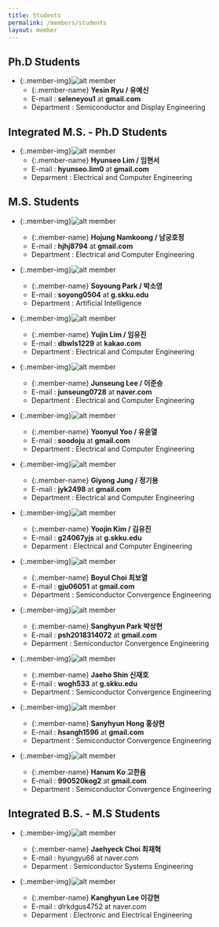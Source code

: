 ```yaml
---
title: Students
permalink: /members/students
layout: member
---
```


## Ph.D Students

- {:.member-img}![alt member](/assets/images/member.png)
  - {:.member-name} **Yesin Ryu / 유예신**
  - E-mail : **seleneyou1** at **gmail.com**
  - Department : Semiconductor and Display Engineering


## Integrated M.S. - Ph.D Students

- {:.member-img}![alt member](/assets/images/member.png)
  - {:.member-name} **Hyunseo Lim / 임현서**
  - E-mail : **hyunseo.lim0** at **gmail.com**
  - Deparment : Electrical and Computer Engineering


## M.S. Students

- {:.member-img}![alt member](/assets/images/member.png)
  - {:.member-name} **Hojung Namkoong / 남궁호정**
  - E-mail : **hjhj8794** at **gmail.com**
  - Department : Electrical and Computer Engineering

- {:.member-img}![alt member](/assets/images/member.png)
  - {:.member-name} **Soyoung Park / 박소영**
  - E-mail : **soyong0504** at **g.skku.edu**
  - Department : Artificial Intelligence

- {:.member-img}![alt member](/assets/images/member.png)
  - {:.member-name} **Yujin Lim / 임유진**
  - E-mail : **dbwls1229** at **kakao.com**
  - Department : Electrical and Computer Engineering

- {:.member-img}![alt member](/assets/images/member.png)
  - {:.member-name} **Junseung Lee / 이준승**
  - E-mail : **junseung0728** at **naver.com**
  - Department : Electrical and Computer Engineering

- {:.member-img}![alt member](/assets/images/member.png)
  - {:.member-name} **Yoonyul Yoo / 유윤열**
  - E-mail : **soodoju** at **gmail.com**
  - Department : Electrical and Computer Engineering

- {:.member-img}![alt member](/assets/images/member.png)
  - {:.member-name} **Giyong Jung / 정기용**
  - E-mail : **jyk2498** at **gmail.com**
  - Department : Electrical and Computer Engineering

- {:.member-img}![alt member](/assets/images/member.png)
  - {:.member-name} **Yoojin Kim / 김유진**
  - E-mail : **g24067yjs** at **g.skku.edu**
  - Deparment : Electrical and Computer Engineering

- {:.member-img}![alt member](/assets/images/member.png)
  - {:.member-name} **Boyul Choi 최보열**
  - E-mail : **gju06051** at **gmail.com**
  - Department : Semiconductor Convergence Engineering

- {:.member-img}![alt member](/assets/images/member.png)
  - {:.member-name} **Sanghyun Park 박상현**
  - E-mail : **psh2018314072** at **gmail.com**
  - Deparment : Semiconductor Convergence Engineering

- {:.member-img}![alt member](/assets/images/member.png)
  - {:.member-name} **Jaeho Shin 신재호**
  - E-mail : **wogh533** at **g.skku.edu**
  - Department : Semiconductor Convergence Engineering

- {:.member-img}![alt member](/assets/images/member.png)
  - {:.member-name} **Sanyhyun Hong 홍상현**
  - E-mail : **hsangh1596** at **gmail.com** 
  - Department : Semiconductor Convergence Engineering

- {:.member-img}![alt member](/assets/images/member.png)
  - {:.member-name} **Hanum Ko  고한음**
  - E-mail : **990520kog2** at **gmail.com** 
  - Department : Semiconductor Convergence Engineering


## Integrated B.S. - M.S Students

- {:.member-img}![alt member](/assets/images/member.png)
  - {:.member-name} **Jaehyeck Choi 최재혁**
  - E-mail : hyungyu66 at naver.com
  - Deparment : Semiconductor Systems Engineering

- {:.member-img}![alt member](/assets/images/member.png)
  - {:.member-name} **Kanghyun Lee 이강현**
  - E-mail : dlrkdgus4752 at naver.com
  - Deparment : Electronic and Electrical Engineering